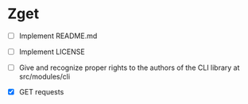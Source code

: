 # Zget

- [ ] Implement README.md
- [ ] Implement LICENSE
- [ ] Give and recognize proper rights to the authors of the CLI library at src/modules/cli

- [x] GET requests
